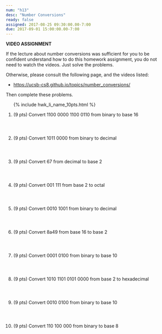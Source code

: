 ```yaml
---
num: "h13"
desc: "Number Conversions"
ready: false
assigned: 2017-08-25 09:30:00.00-7:00
due: 2017-09-01 15:00:00.00-7:00
---
```


<b>VIDEO ASSIGNMENT</b>

If the lecture about number conversions was sufficient for you to be confident understand how to do this homework assignment, you do not need to watch the videos.  Just solve the problems. 

Otherwise, please consult the following page, and the videos listed:
* <https://ucsb-cs8.github.io/topics/number_conversions/>

Then complete these problems.


<ol class="problems">

{% include hwk_li_name_10pts.html %}

<style>
ol.problems li {
  margin-bottom: 4em;
}
</style>


<li> (9 pts)	Convert 1100 0000 1100 0110 from binary to base 16	
</li>
<li> (9 pts)	Convert 1011 0000 from binary to decimal	
</li>
<li> (9 pts) 	Convert 67 from decimal to base 2	
</li>
<li> (9 pts) 	Convert 001 111 from base 2 to octal	
<div class="pagebreak">
</div>
</li>
<li> (9 pts) 	Convert 0010 1001 from binary to decimal	
</li>
<li> (9 pts)  	Convert 8a49 from base 16 to base 2	
</li>
<li> (9 pts)  	Convert 0001 0100 from binary to base 10	

</li>
<li> (9 pts)  	Convert 1010 1101 0101 0000 from base 2 to hexadecimal	
</li>
<li> (9 pts)  	Convert 0010 0100 from binary to base 10	
</li>
<li> (9 pts)  	Convert 110 100 000 from binary to base 8

</li>

</ol>

